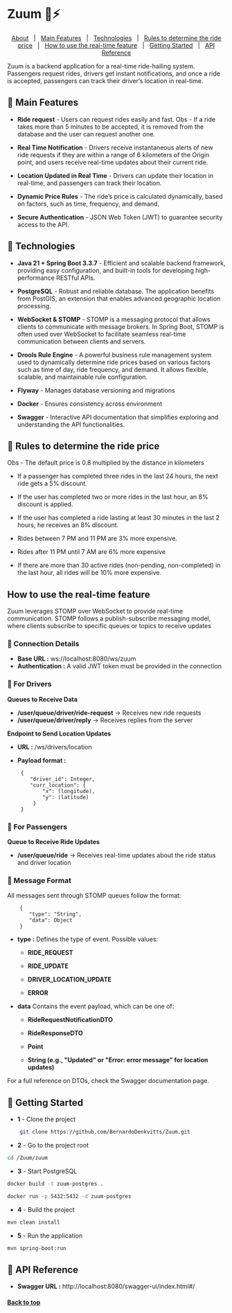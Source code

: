 # Zuum 🚗⚡

<p align="center">
  <a href="#about">About</a> &#xa0; | &#xa0;
  <a href="#-main-features">Main Features</a> &#xa0; | &#xa0;
  <a href="#-technologies">Technologies</a> &#xa0; | &#xa0;
  <a href="#-rules-to-determine-the-ride-price">Rules to determine the ride price</a> &#xa0; | &#xa0;
  <a href="#How-to-use-the-real-time-feature">How to use the real-time feature</a> &#xa0; | &#xa0;
  <a href="#-getting-started">Getting Started</a> &#xa0; | &#xa0;
  <a href="#-api-reference">API Reference</a> 
</p>

Zuum is a backend application for a real-time ride-hailing system. Passengers request rides, drivers get instant notifications, and once a ride is accepted, passengers can track their driver’s location in real-time.

## 🌟 Main Features

 - <b>Ride request</b> - Users can request rides easily and fast. Obs - If a ride takes more than 5 minutes to be accepted, it is removed from the database and the user can request another one.

 - <b>Real Time Notification</b> - Drivers receive instantaneous alerts of new ride requests if they are within a range of 6 kilometers of the Origin point, and users receive real-time updates about their current ride.
 
 - <b>Location Updated in Real Time</b> - Drivers can update their location in real-time, and passengers can track their location.
 
 - <b>Dynamic Price Rules</b> - The ride’s price is calculated dynamically, based on factors, such as time, frequency, and demand.
 
 - <b>Secure Authentication</b> - JSON Web Token (JWT) to guarantee security access to the API.

## 🚀 Technologies

- <b>Java 21 + Spring Boot 3.3.7</b> - Efficient and scalable backend framework, providing easy configuration, and built-in tools for developing high-performance RESTful APIs. 

- <b>PostgreSQL</b> - Robust and reliable database. The application benefits from PostGIS, an extension that enables advanced geographic location processing.

- <b>WebSocket & STOMP</b> - STOMP is a messaging protocol that allows clients to communicate with message brokers. In Spring Boot, STOMP is often used over WebSocket to facilitate seamless real-time communication between clients and servers. 

- <b>Drools Rule Engine</b> - A powerful business rule management system used to dynamically determine ride prices based on various factors such as time of day, ride frequency, and demand. It allows flexible, scalable, and maintainable rule configuration.

- <b>Flyway</b> - Manages database versioning and migrations

- <b>Docker</b> - Ensures consistency across environment

- <b>Swagger</b> - Interactive API documentation that simplifies exploring and understanding the API functionalities.

## 📃 Rules to determine the ride price
Obs - The default price is 0.8 multiplied by the distance in kilometers

- If a passenger has completed three rides in the last 24 hours, the next ride gets a 5% discount.

-	If the user has completed two or more rides in the last hour, an 8% discount is applied.

-	If the user has completed a ride lasting at least 30 minutes in the last 2 hours, he receives an 8% discount.

-	Rides between 7 PM and 11 PM are 3% more expensive.

-	Rides after 11 PM until 7 AM are 6% more expensive

-	If there are more than 30 active rides (non-pending, non-completed) in the last hour, all rides will be 10% more expensive.

## How to use the real-time feature
Zuum leverages STOMP over WebSocket to provide real-time communication. STOMP follows a publish-subscribe messaging model, where clients subscribe to specific queues or topics to receive updates

### 📡 Connection Details
-  <b>Base URL :</b> ws://localhost:8080/ws/zuum
-  <b>Authentication :</b> A valid JWT token must be provided in the connection

### 🚗 For Drivers
<b>Queues to Receive Data</b>

-  <b>/user/queue/driver/ride-request</b> → Receives new ride requests
-  <b>/user/queue/driver/reply</b> → Receives replies from the server

<b>Endpoint to Send Location Updates</b>

-  <b>URL :</b> /ws/drivers/location
-  <b>Payload format :</b>
    
        {
           "driver_id": Integer,
           "curr_location": {
               "x": (longitude),
               "y": (latitude)
            }
        }

### 🚗 For Passengers
<b>Queue to Receive Ride Updates</b>

-  <b>/user/queue/ride</b> → Receives real-time updates about the ride status and driver location


### 📌 Message Format
All messages sent through STOMP queues follow the format:

        {
           "type": "String",
           "data": Object
        }

-  <b>type :</b> Defines the type of event. Possible values:
    -  <b>RIDE_REQUEST</b>

    -  <b>RIDE_UPDATE</b>

    -  <b>DRIVER_LOCATION_UPDATE</b>

    -  <b>ERROR</b>

-  <b>data</b> Contains the event payload, which can be one of:
    -  <b>RideRequestNotificationDTO</b>

    -  <b>RideResponseDTO</b>

    -  <b>Point </b>

    -  <b>String (e.g., "Updated" or "Error: error message" for location updates)</b>

For a full reference on DTOs, check the Swagger documentation page.

## 🚩 Getting Started

- <b>1</b> - Clone the project

```bash
    git clone https://github.com/BernardoDenkvitts/Zuum.git
```

- <b>2</b> - Go to the project root

```bash
cd /Zuum/zuum
```

- <b>3</b> - Start PostgreSQL

```bash
docker build -t zuum-postgres .
```

```bash
docker run -p 5432:5432 -d zuum-postgres
```

- <b>4</b> - Build the project

```bash
mvn clean install
```

- <b>5</b> - Run the application

```bash
mvn spring-boot:run
```

## 📖 API Reference
-  <b>Swagger URL :</b> http://localhost:8080/swagger-ui/index.html#/


#### <a href="#top">Back to top</a>
